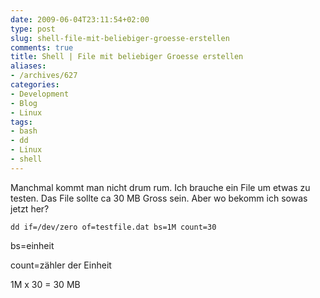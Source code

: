 ```yaml
---
date: 2009-06-04T23:11:54+02:00
type: post
slug: shell-file-mit-beliebiger-groesse-erstellen
comments: true
title: Shell | File mit beliebiger Groesse erstellen
aliases:
- /archives/627
categories:
- Development
- Blog
- Linux
tags:
- bash
- dd
- Linux
- shell
---
```


Manchmal kommt man nicht drum rum. Ich brauche ein File um etwas zu testen. Das File sollte ca 30 MB Gross sein. Aber wo bekomm ich sowas jetzt her?

```
dd if=/dev/zero of=testfile.dat bs=1M count=30
```

bs=einheit

count=zähler der Einheit

1M x 30 = 30 MB

